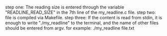 step one:
  The reading size is entered through the variable "READLINE_READ_SIZE" in the 7th line of the my_readline.c file.
step two:
  file is compiled via Makefile.
step three:
  If the content is read from stdin, it is enough to write "./my_readline" to the terminal, and the name of other files should be entered from argv.
  for example: ./my_readline file.txt
